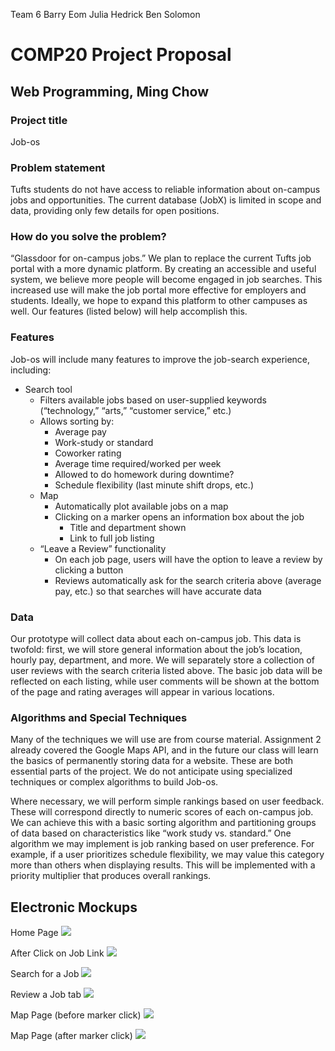 Team 6
Barry Eom
Julia Hedrick
Ben Solomon

# COMP20 Project Proposal
## Web Programming, Ming Chow

### Project title

Job-os

### Problem statement

Tufts students do not have access to reliable information about on-campus jobs and opportunities. The current database (JobX) is limited in scope and data, providing only few details for open positions.

### How do you solve the problem?

“Glassdoor for on-campus jobs.” We plan to replace the current Tufts job portal with a more dynamic platform. By creating an accessible and useful system, we believe more people will become engaged in job searches. This increased use will make the job portal more effective for employers and students. Ideally, we hope to expand this platform to other campuses as well. Our features (listed below) will help accomplish this.
 
### Features

Job-os will include many features to improve the job-search experience, including:

* Search tool
	* Filters available jobs based on user-supplied keywords (“technology,” “arts,” “customer service,” etc.)
	* Allows sorting by:
		+ Average pay
		+ Work-study or standard
		+ Coworker rating
		+ Average time required/worked per week
		+ Allowed to do homework during downtime?
		+ Schedule flexibility (last minute shift drops, etc.)
	* Map
		+ Automatically plot available jobs on a map
		+ Clicking on a marker opens an information box about the job
			+ Title and department shown
			+ Link to full job listing
	* “Leave a Review” functionality
		+ On each job page, users will have the option to leave a review by clicking a button
		+ Reviews automatically ask for the search criteria above (average pay, etc.) so that searches will have accurate data


### Data

Our prototype will collect data about each on-campus job. This data is twofold: first, we will store general information about the job’s location, hourly pay, department, and more. We will separately store a collection of user reviews with the search criteria listed above. The basic job data will be reflected on each listing, while user comments will be shown at the bottom of the page and rating averages will appear in various locations.

### Algorithms and Special Techniques

Many of the techniques we will use are from course material. Assignment 2 already covered the Google Maps API, and in the future our class will learn the basics of permanently storing data for a website. These are both essential parts of the project. We do not anticipate using specialized techniques or complex algorithms to build Job-os.

Where necessary, we will perform simple rankings based on user feedback. These will correspond directly to numeric scores of each on-campus job. We can achieve this with a basic sorting algorithm and partitioning groups of data based on characteristics like “work study vs. standard.” One algorithm we may implement is job ranking based on user preference. For example, if a user prioritizes schedule flexibility, we may value this category more than others when displaying results. This will be implemented with a priority multiplier that produces overall rankings.



## Electronic Mockups

Home Page
![](images/wf_1.png)

After Click on Job Link
![](images/wf_2.png)

Search for a Job
![](images/wf_3.png)

Review a Job tab
![](images/wf_4.png)


Map Page (before marker click)
![](images/wf_5.png)

Map Page (after marker click)
![](images/wf_6.png)


